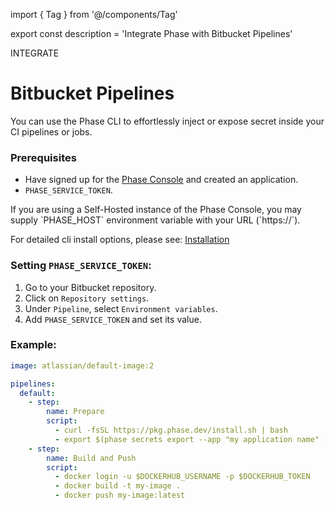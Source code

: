 import { Tag } from '@/components/Tag'

export const description = 'Integrate Phase with Bitbucket Pipelines'

<Tag variant="small">INTEGRATE</Tag>

# Bitbucket Pipelines

You can use the Phase CLI to effortlessly inject or expose secret inside your CI pipelines or jobs.

### Prerequisites

- Have signed up for the [Phase Console](https://console.phase.dev) and created an application.
- `PHASE_SERVICE_TOKEN`.

<Note>
  If you are using a Self-Hosted instance of the Phase Console, you may supply
  `PHASE_HOST` environment variable with your URL (`https://<HOST>`).
</Note>

For detailed cli install options, please see: [Installation](/cli/install)

### Setting `PHASE_SERVICE_TOKEN`:

1. Go to your Bitbucket repository.
2. Click on `Repository settings`.
3. Under `Pipeline`, select `Environment variables`.
4. Add `PHASE_SERVICE_TOKEN` and set its value.

### Example:

```yaml
image: atlassian/default-image:2

pipelines:
  default:
    - step:
        name: Prepare
        script:
          - curl -fsSL https://pkg.phase.dev/install.sh | bash
          - export $(phase secrets export --app "my application name" --env prod DOCKERHUB_USERNAME DOCKERHUB_TOKEN | xargs)
    - step:
        name: Build and Push
        script:
          - docker login -u $DOCKERHUB_USERNAME -p $DOCKERHUB_TOKEN
          - docker build -t my-image .
          - docker push my-image:latest
```
